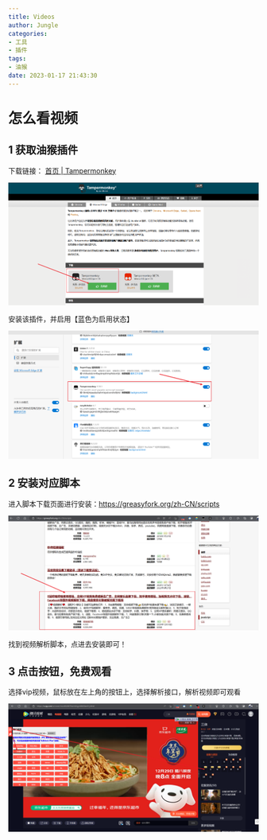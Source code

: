 ```yaml
---
title: Videos
author: Jungle
categories:
- 工具
- 插件
tags:
- 油猴
date: 2023-01-17 21:43:30 
---
```




# 怎么看视频

## 1 获取油猴插件

下载链接： [首页 | Tampermonkey](https://www.tampermonkey.net/)

![image-20230117214839015](./Freedom/1.png)

安装该插件，并启用【蓝色为启用状态】

![image-20230117214940974](./Freedom/2.png)

## 2 安装对应脚本

进入脚本下载页面进行安装：https://greasyfork.org/zh-CN/scripts

![image-20230117215206048](./Freedom/3.png)

找到视频解析脚本，点进去安装即可！



## 3 点击按钮，免费观看

选择vip视频，鼠标放在左上角的按钮上，选择解析接口，解析视频即可观看

![image-20230117215353966](./Freedom/4.png)